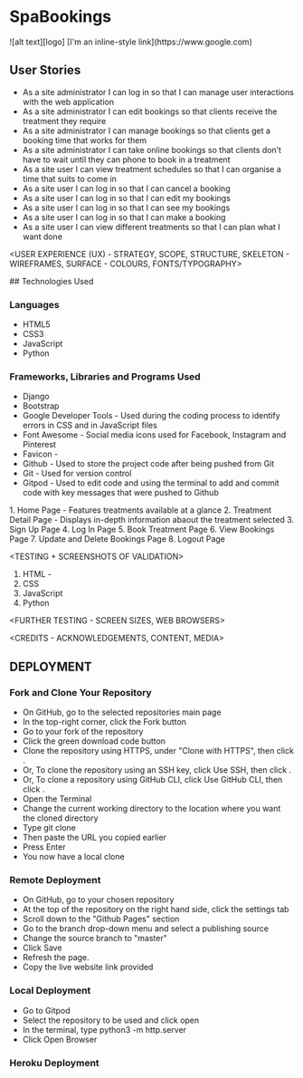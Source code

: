# SpaBookings

<RESPONSIVE IMAGES>
![alt text][logo]

<LIVE LINK>
[I'm an inline-style link](https://www.google.com)

<ABOUT THE APP>

## User Stories
* As a site administrator I can log in so that I can manage user interactions with the web application
* As a site administrator I can edit bookings so that clients receive the treatment they require
* As a site administrator I can manage bookings so that clients get a booking time that works for them
* As a site administrator I can take online bookings so that clients don’t have to wait until they can phone to book in a treatment
* As a site user I can view treatment schedules so that I can organise a time that suits to come in
* As a site user I can log in so that I can cancel a booking
* As a site user I can log in so that I can edit my bookings
* As a site user I can log in so that I can see my bookings
* As a site user I can log in so that I can make a booking
* As a site user I can view different treatments so that I can plan what I want done

<USER EXPERIENCE (UX) - 
STRATEGY, 
SCOPE, 
STRUCTURE, 
SKELETON - WIREFRAMES, 
SURFACE - COLOURS, FONTS/TYPOGRAPHY>

## Technologies Used
### Languages
* HTML5
* CSS3
* JavaScript
* Python

### Frameworks, Libraries and Programs Used
* Django
* Bootstrap
* Google Developer Tools - Used during the coding process to identify errors in CSS and in JavaScript files
* Font Awesome - Social media icons used for Facebook, Instagram and Pinterest
* Favicon - 
* Github - Used to store the project code after being pushed from Git
* Git - Used for version control
* Gitpod - Used to edit code and using the terminal to add and commit code with key messages that were pushed to Github


<FEATURES>
1. Home Page - Features treatments available at a glance
2. Treatment Detail Page - Displays in-depth information abaout the treatment selected
3. Sign Up Page
4. Log In Page
5. Book Treatment Page
6. View Bookings Page
7. Update and Delete Bookings Page
8. Logout Page

<TESTING + SCREENSHOTS OF VALIDATION>
1. HTML - 
2. CSS
3. JavaScript
4. Python

<BUGS>

<BUGS FIXED>

<FURTHER TESTING - SCREEN SIZES, WEB BROWSERS>

<CREDITS - ACKNOWLEDGEMENTS, CONTENT, MEDIA>

## DEPLOYMENT

### Fork and Clone Your Repository

* On GitHub, go to the selected repositories main page
* In the top-right corner, click the Fork button
* Go to your fork of the repository
* Click  the green download code button
* Clone the repository using HTTPS, under "Clone with HTTPS", then click .
* Or, To clone the repository using an SSH key, click Use SSH, then click .
* Or, To clone a repository using GitHub CLI, click Use GitHub CLI, then click .
* Open the Terminal
* Change the current working directory to the location where you want the cloned directory
* Type git clone
* Then paste the URL you copied earlier
* Press Enter
* You now have a local clone

### Remote Deployment

* On GitHub, go to your chosen repository
* At the top of the repository on the right hand side, click the settings tab
* Scroll down to the "Github Pages" section
* Go to the branch drop-down menu and select a publishing source
* Change the source branch to "master"
* Click Save
* Refresh the page.
* Copy the live website link provided

### Local Deployment

* Go to Gitpod
* Select the repository to be used and click open
* In the terminal, type python3 -m http.server
* Click Open Browser

### Heroku Deployment
